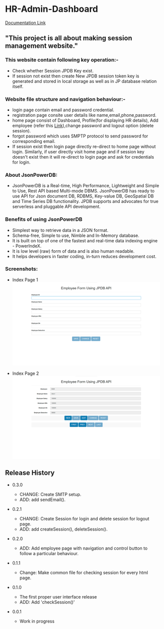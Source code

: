 # HR-Admin-Dashboard

[Documentation Link](http://login2explore.com/jpdb/docs.html)

## "This project is all about making session management website." 
### This website contain following key operation:-
- Check whether Session JPDB Key exist.
- If session not exist then create New JPDB session token key is generated and stored in local storage as well as in JP database relation itself.

### Website file structure and navigation behaviour:-
- login page contain email and password credential.
- registration page consite user details like name,email,phone,password.
- home page consist of Dashboard, Profile(for displaying HR details), Add employee (refer this [Link](https://github.com/Nimo014/JPDB-EMPLOYEE-FORM)),change password and logout option (delete session).
- forgot password which uses SMPTP protocol to send password for corresponding email.
- If session exist then login page directly re-direct to home page without login. Similarly, if user directly visit home page and if session key doesn't exist then it will re-direct to login page and ask for credentials for login.




### About JsonPowerDB:

- JsonPowerDB is a Real-time, High Performance, Lightweight and Simple to Use, Rest API based Multi-mode DBMS. JsonPowerDB has ready to use API for Json document DB, RDBMS, Key-value DB, GeoSpatial DB and Time Series DB functionality. JPDB supports and advocates for true serverless and pluggable API development.

### Benefits of using JsonPowerDB

- Simplest way to retrieve data in a JSON format.
- Schema-free, Simple to use, Nimble and In-Memory database.
- It is built on top of one of the fastest and real-time data indexing engine - PowerIndeX.
- It is low level (raw) form of data and is also human readable.
- It helps developers in faster coding, in-turn reduces development cost.

### Screenshots:

- Index Page 1
![Index Page1](https://github.com/Nimo014/JPDB-EMPLOYEE-FORM/blob/main/assest/index1.png)

- Index Page 2
![Index Page2](https://github.com/Nimo014/JPDB-EMPLOYEE-FORM/blob/main/assest/index2.png)

## Release History

* 0.3.0
    * CHANGE: Create SMTP setup.
    * ADD: add sendEmail().

* 0.2.1
    * CHANGE: Create Session for login and delete session for logout page.
    * ADD: add createSession(), deleteSession().
* 0.2.0
    * ADD: Add employee page with navigation and control button to follow a particular behaviour.
* 0.1.1
    * Change: Make common file for checking session for every html page.
* 0.1.0
    * The first proper user interface release
    * ADD: Add 'checkSession()'
* 0.0.1
    * Work in progress
